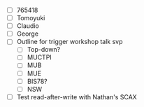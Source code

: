- [ ] 765418
- [ ] Tomoyuki
- [ ] Claudio
- [ ] George
- [ ] Outline for trigger workshop talk svp
  - [ ] Top-down?
  - [ ] MUCTPI
  - [ ] MUB
  - [ ] MUE
  - [ ] BIS78?
  - [ ] NSW
- [ ] Test read-after-write with Nathan's SCAX
